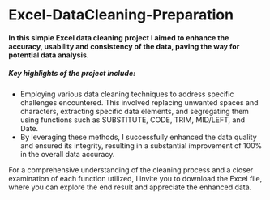 # Excel-DataCleaning-Preparation

#### In this simple Excel data cleaning project I aimed to enhance the accuracy, usability and consistency of the data,  paving the way for potential data analysis.

##### Key highlights of the project include:
- Employing various data cleaning techniques to address specific challenges encountered. This involved replacing unwanted spaces and characters, extracting specific data elements, and segregating them using functions such as SUBSTITUTE, CODE, TRIM, MID/LEFT, and Date.
- By leveraging these methods, I successfully enhanced the data quality and ensured its integrity, resulting in a substantial improvement of 100% in the overall data accuracy.

For a comprehensive understanding of the cleaning process and a closer examination of each function utilized, I invite you to download the Excel file, where you can explore the end result and appreciate the enhanced data.

